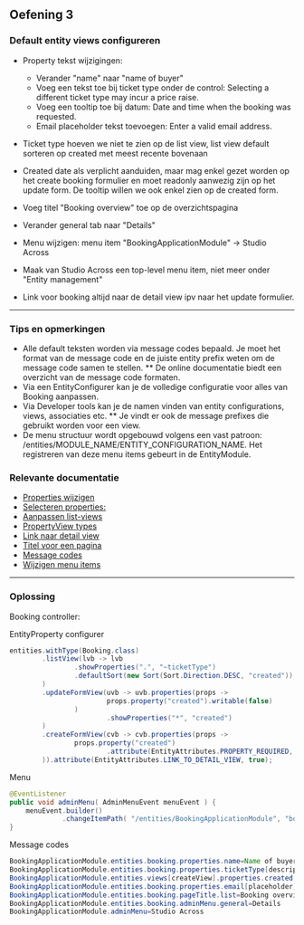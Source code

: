 ## Oefening 3
### Default entity views configureren
        
* Property tekst wijzigingen:

  * Verander "name" naar "name of buyer"
  * Voeg een tekst toe bij ticket type onder de control: Selecting a different ticket type may incur a price raise.
  * Voeg een tooltip toe bij datum: Date and time when the booking was requested.
  * Email placeholder tekst toevoegen: Enter a valid email address.

* Ticket type hoeven we niet te zien op de list view, list view default sorteren op created met meest recente bovenaan
* Created date als verplicht aanduiden, maar mag enkel gezet worden op het create booking formulier en moet readonly aanwezig zijn op het update form. De tooltip willen we ook enkel zien op de created form.
* Voeg titel "Booking overview" toe op de overzichtspagina
* Verander general tab naar "Details"
* Menu wijzigen: menu item "BookingApplicationModule" → Studio Across
* Maak van Studio Across een top-level menu item, niet meer onder "Entity management"
* Link voor booking altijd naar de detail view ipv naar het update formulier.
----
### Tips en opmerkingen
* Alle default teksten worden via message codes bepaald. Je moet het format van de message code en de juiste entity prefix weten om de message code samen te stellen.
** De online documentatie biedt een overzicht van de message code formaten.
* Via een EntityConfigurer kan je de volledige configuratie voor alles van Booking aanpassen.
* Via Developer tools kan je de namen vinden van entity configurations, views, associaties etc.
** Je vindt er ook de message prefixes die gebruikt worden voor een view.
* De menu structuur wordt opgebouwd volgens een vast patroon: /entities/MODULE_NAME/ENTITY_CONFIGURATION_NAME. Het registreren van deze menu items gebeurt in de EntityModule.

### Relevante documentatie

*  [Properties wijzigen](https://across-docs.foreach.be/across-site/production/entity-module/3.2.0/customizing-entities/index.html#_configuring_properties)
*  [Selecteren properties:](https://across-docs.foreach.be/across-site/production/entity-module/3.2.0/customizing-entities/entity-views.html#_selecting_properties)
*  [Aanpassen list-views](https://across-docs.foreach.be/across-site/production/entity-module/3.2.0/building-views/list-view.html)
*  [PropertyView types](https://across-docs.foreach.be/across-site/production/entity-module/3.2.0/property-controls/index.html)
*  [Link naar detail view](https://across-docs.foreach.be/across-site/production/entity-module/3.2.0/building-views/security-and-permissions.html#_actions_for_default_views)
*  [Titel voor een pagina](https://across-docs.foreach.be/across-site/production/entity-module/3.2.0/customizing-entities/entity-views.html#customize-page-layout)
*  [Message codes](https://across-docs.foreach.be/across-site/production/entity-module/4.0.0-dev/services-and-components/message-codes.html)
*  [Wijzigen menu items](https://across-docs.foreach.be/across-site/production/across/2.1.2/across-web/web-views/working-with-menus.html)
----

### Oplossing

Booking controller:

EntityProperty configurer
```java
entities.withType(Booking.class)
        .listView(lvb -> lvb
                .showProperties(".", "~ticketType")
                .defaultSort(new Sort(Sort.Direction.DESC, "created"))
        )
        .updateFormView(uvb -> uvb.properties(props ->
                        props.property("created").writable(false)
                )
                        .showProperties("*", "created")
        )
        .createFormView(cvb -> cvb.properties(props ->
                props.property("created")
                        .attribute(EntityAttributes.PROPERTY_REQUIRED, true)
        )).attribute(EntityAttributes.LINK_TO_DETAIL_VIEW, true);
```

Menu
```java
@EventListener
public void adminMenu( AdminMenuEvent menuEvent ) {
    menuEvent.builder()
             .changeItemPath( "/entities/BookingApplicationModule", "bookingApplicationModule" );
}
```

Message codes
```java
BookingApplicationModule.entities.booking.properties.name=Name of buyer
BookingApplicationModule.entities.booking.properties.ticketType[description]=Selecting a different ticket type may incur a price raise.
BookingApplicationModule.entities.views[createView].properties.created[tooltip]=Date and time when the booking was requested.
BookingApplicationModule.entities.booking.properties.email[placeholder]=Enter a valid email address.
BookingApplicationModule.entities.booking.pageTitle.list=Booking overview
BookingApplicationModule.entities.booking.adminMenu.general=Details
BookingApplicationModule.adminMenu=Studio Across
```